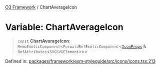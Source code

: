 [O3 Framework](../API.md) / ChartAverageIcon

# Variable: ChartAverageIcon

> `const` **ChartAverageIcon**: `MemoExoticComponent`\<`ForwardRefExoticComponent`\<[`IconProps`](../type-aliases/IconProps.md) & `RefAttributes`\<`SVGSVGElement`\>\>\>

Defined in: [packages/framework/esm-styleguide/src/icons/icons.tsx:213](https://github.com/openmrs/openmrs-esm-core/blob/main/packages/framework/esm-styleguide/src/icons/icons.tsx#L213)

